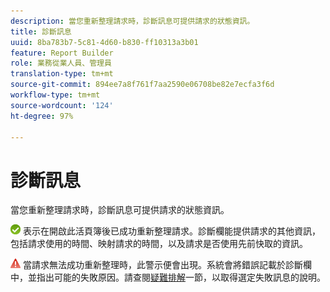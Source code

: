 ```yaml
---
description: 當您重新整理請求時，診斷訊息可提供請求的狀態資訊。
title: 診斷訊息
uuid: 8ba783b7-5c81-4d60-b830-ff10313a3b01
feature: Report Builder
role: 業務從業人員、管理員
translation-type: tm+mt
source-git-commit: 894ee7a8f761f7aa2590e06708be82e7ecfa3f6d
workflow-type: tm+mt
source-wordcount: '124'
ht-degree: 97%

---
```



# 診斷訊息

當您重新整理請求時，診斷訊息可提供請求的狀態資訊。

![icon_notice_success.gif](assets/icon_notice_success.gif) 表示在開啟此活頁簿後已成功重新整理請求。診斷欄能提供請求的其他資訊，包括請求使用的時間、映射請求的時間，以及請求是否使用先前快取的資訊。

![icon_notice_warn.gif](assets/icon_notice_warn.gif) 當請求無法成功重新整理時，此警示便會出現。系統會將錯誤記載於診斷欄中，並指出可能的失敗原因。請查閱[疑難排解](/help/analyze/report-builder/troubleshoot.md)一節，以取得選定失敗訊息的說明。
